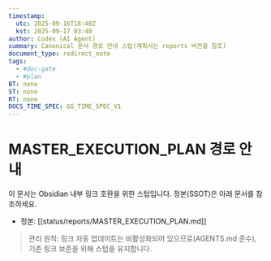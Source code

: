 ```yaml
---
timestamp:
  utc: 2025-09-16T18:40Z
  kst: 2025-09-17 03:40
author: Codex (AI Agent)
summary: Canonical 문서 경로 안내 스텁(계획서는 reports 버전을 참조)
document_type: redirect_note
tags:
  - #doc-gate
  - #plan
BT: none
ST: none
RT: none
DOCS_TIME_SPEC: GG_TIME_SPEC_V1
---
```


# MASTER_EXECUTION_PLAN 경로 안내

이 문서는 Obsidian 내부 링크 호환을 위한 스텁입니다. 정본(SSOT)은 아래 문서를 참조하세요.

- 정본: [[status/reports/MASTER_EXECUTION_PLAN.md]]

> 관리 원칙: 링크 자동 업데이트는 비활성화되어 있으므로(AGENTS.md 준수), 기존 링크 보존을 위해 스텁을 유지합니다.
